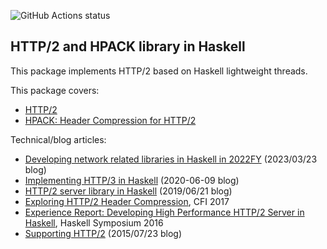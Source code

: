 ![GitHub Actions status](https://github.com/kazu-yamamoto/http2/workflows/Haskell%20CI/badge.svg)

## HTTP/2 and HPACK library in Haskell

This package implements HTTP/2 based on Haskell lightweight threads.

This package covers:

- [HTTP/2](https://tools.ietf.org/html/rfc9113)
- [HPACK: Header Compression for HTTP/2](https://tools.ietf.org/html/rfc7541)

Technical/blog articles:

- [Developing network related libraries in Haskell in 2022FY](https://kazu-yamamoto.hatenablog.jp/entry/2023/03/23/134317) (2023/03/23 blog)
- [Implementing HTTP/3 in Haskell](https://kazu-yamamoto.hatenablog.jp/entry/2020/06/09/155236) (2020-06-09 blog)
- [HTTP/2 server library in Haskell](https://kazu-yamamoto.hatenablog.jp/entry/2019/06/21/124224) (2019/06/21 blog)
- [Exploring HTTP/2 Header Compression](https://www.mew.org/~kazu/doc/paper/hpack-2017.pdf), CFI 2017
- [Experience Report: Developing High Performance HTTP/2 Server in Haskell](http://www.mew.org/~kazu/doc/paper/http2-haskell-2016.pdf), Haskell Symposium 2016
- [Supporting HTTP/2](https://www.yesodweb.com/blog/2015/07/http2) (2015/07/23 blog)
